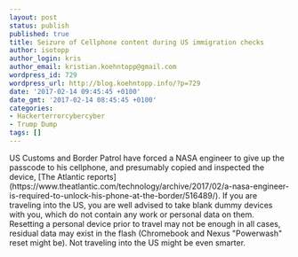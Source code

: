 ```yaml
---
layout: post
status: publish
published: true
title: Seizure of Cellphone content during US immigration checks
author: isotopp
author_login: kris
author_email: kristian.koehntopp@gmail.com
wordpress_id: 729
wordpress_url: http://blog.koehntopp.info/?p=729
date: '2017-02-14 09:45:45 +0100'
date_gmt: '2017-02-14 08:45:45 +0100'
categories:
- Hackerterrorcybercyber
- Trump Dump
tags: []
---
```

<p>US Customs and Border Patrol have forced a NASA engineer to give up the passcode to his cellphone, and presumably copied and inspected the device, [The Atlantic reports](https://www.theatlantic.com/technology/archive/2017/02/a-nasa-engineer-is-required-to-unlock-his-phone-at-the-border/516489/). If you are traveling into the US, you are well advised to take blank dummy devices with you, which do not contain any work or personal data on them. Resetting a personal device prior to travel may not be enough in all cases, residual data may exist in the flash (Chromebook and Nexus "Powerwash" reset might be). Not traveling into the US might be even smarter.</p>
